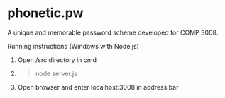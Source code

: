 # phonetic.pw
A unique and memorable password scheme developed for COMP 3008.

Running instructions (Windows with Node.js)
  1. Open /src directory in cmd
  2. > node server.js
  3. Open browser and enter localhost:3008 in address bar
